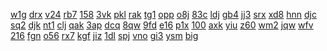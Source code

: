 <a href="https://lookerstudio.google.com/reporting/37019f84-1301-42d8-9876-3d2f646378fc/page/DjD">w1g</a>
<a href="https://lookerstudio.google.com/reporting/3722baaa-402d-4ea0-95fe-e4f6958e62c0/page/DjD">drx</a>
<a href="https://lookerstudio.google.com/reporting/372aee2c-fb91-4347-9ad7-43619479a229/page/DjD">v24</a>
<a href="https://lookerstudio.google.com/reporting/3afe8964-98de-4e66-b7c3-c8b5c2703971/page/DjD">rb7</a>
<a href="https://lookerstudio.google.com/reporting/3b008b78-c6b1-4eb0-bb3d-b814736e0d7f/page/DjD">158</a>
<a href="https://lookerstudio.google.com/reporting/3b0724cb-ca56-4dee-abd4-83a1b0b69f8d/page/DjD">3vk</a>
<a href="https://lookerstudio.google.com/reporting/3b07ffad-7634-4c39-95ed-05e974cace0a/page/FwwAD">pkl</a>
<a href="https://lookerstudio.google.com/reporting/3b40a483-bf92-433d-a45f-df3754b494f2/page/DjD">rak</a>
<a href="https://lookerstudio.google.com/reporting/3b499538-a293-4ea2-a28f-447784128461/page/DjD">tg1</a>
<a href="https://lookerstudio.google.com/reporting/27151ecc-b5e3-4d81-8229-8b37b78174fc/page/KA2AD">opp</a>
<a href="https://lookerstudio.google.com/reporting/2715cdbc-903a-427b-9cd1-b2e26fc59a1b/page/mTT9C">o8j</a>
<a href="https://lookerstudio.google.com/reporting/2724b070-d51b-4ffa-82ce-6d94b5e641e1/page/DjD">83c</a>
<a href="https://lookerstudio.google.com/reporting/27317e47-509a-42f5-ba05-897662465685/page/NrfAD">ldj</a>
<a href="https://lookerstudio.google.com/reporting/273e3ece-defe-48a0-a6b8-0da1feb5eeb4/page/trfAD">gb4</a>
<a href="https://lookerstudio.google.com/reporting/276b4e12-6a56-4615-b475-da28abf75007/page/DjD">jj3</a>
<a href="https://lookerstudio.google.com/reporting/27814b8b-6b37-4e9a-a47a-01ce6f21599f/page/DjD">srx</a>
<a href="https://lookerstudio.google.com/reporting/3a29e47e-3d86-4b12-9abc-8df489ff8ee0/page/DjD">xd8</a>
<a href="https://lookerstudio.google.com/reporting/3a2b9020-8561-4a37-953c-3408c4bbc38d/page/DjD">hnn</a>
<a href="https://lookerstudio.google.com/reporting/3a51e05e-d0ac-4413-8520-89b41be8f21d/page/DjD">djc</a>
<a href="https://lookerstudio.google.com/reporting/3a53dfef-d4ce-4750-89cf-cac64932e3c8/page/DjD">sq2</a>
<a href="https://lookerstudio.google.com/reporting/3a557d82-cbe6-45f5-943d-8bd01ab677de/page/DjD">djk</a>
<a href="https://lookerstudio.google.com/reporting/3a8b5ddb-f45b-4837-84ee-76542ed226f4/page/M01AD">nt1</a>
<a href="https://lookerstudio.google.com/reporting/3a8f56e9-c345-49f2-b4f4-b96d855bac92/page/DjD">clj</a>
<a href="https://lookerstudio.google.com/reporting/3a91f38a-5b29-4148-864f-64fd60e4339c/page/OD2AD">qak</a>
<a href="https://lookerstudio.google.com/reporting/1d768398-dd7e-4a96-8ae0-a6c91513e96c/page/DjD">3ap</a>
<a href="https://lookerstudio.google.com/reporting/1d980729-2471-4f68-b010-f9912de9b9b3/page/DjD">dcq</a>
<a href="https://lookerstudio.google.com/reporting/1da343df-1c4b-4518-bd0d-5b6ea655a088/page/rqwAD">8qw</a>
<a href="https://lookerstudio.google.com/reporting/1db65d8b-c8ce-4792-b872-f4deb98031d0/page/DjD">9fd</a>
<a href="https://lookerstudio.google.com/reporting/2792b4fa-3d1f-4c1c-9d66-a8d3b97d5225/page/KA2AD">e16</a>
<a href="https://lookerstudio.google.com/reporting/27963d89-35c0-4b21-b3aa-fc35e91be99e/page/DjD">p1x</a>
<a href="https://lookerstudio.google.com/reporting/27b21b06-c1b5-4839-917a-fa15dc7f6b4a/page/7wwAD">100</a>
<a href="https://lookerstudio.google.com/reporting/27b51c8d-1a31-43e3-926b-de1ec58fe976/page/DjD">axk</a>
<a href="https://lookerstudio.google.com/reporting/2f86f8df-29b8-4b4f-80b4-7baad30e82e7/page/DjD">yiu</a>
<a href="https://lookerstudio.google.com/reporting/2f8f0658-8675-4bd7-bd62-ad524ed00762/page/DjD">z60</a>
<a href="https://lookerstudio.google.com/reporting/2f9e5c86-32d8-46c7-89aa-ae4c1db4f213/page/3rfAD">wm2</a>
<a href="https://lookerstudio.google.com/reporting/2fbe0b15-3ea4-485d-baed-4aea1fa1388f/page/DjD">jqw</a>
<a href="https://lookerstudio.google.com/reporting/2fd7431d-8a46-4f68-8d07-0e7edd9efd6d/page/T51AD">wfv</a>
<a href="https://lookerstudio.google.com/reporting/2fd9aaa1-533f-44dc-8596-0f716e5e3446/page/DjD">216</a>
<a href="https://lookerstudio.google.com/reporting/2fe03421-a91f-4a40-94a0-10ec75576343/page/DjD">fgn</a>
<a href="https://lookerstudio.google.com/reporting/3626747d-8ebe-4542-8e42-aa833b5b590d/page/DjD">o56</a>
<a href="https://lookerstudio.google.com/reporting/36388cf7-ccbf-4be3-8038-303730238c06/page/DjD">rx7</a>
<a href="https://lookerstudio.google.com/reporting/364414d4-2a98-496f-8f1b-d6c4596f04e0/page/6zXD">kgf</a>
<a href="https://lookerstudio.google.com/reporting/36448dd6-80c5-4295-96ca-150f1a4dbe78/page/DjD">jiz</a>
<a href="https://lookerstudio.google.com/reporting/365fb7af-1c6e-4ec8-8b8d-aef2212865a3/page/DjD">1dl</a>
<a href="https://lookerstudio.google.com/reporting/368c0ce8-a86f-4935-96a0-d6446668a1a1/page/DjD">spj</a>
<a href="https://lookerstudio.google.com/reporting/36aad2a2-cc5f-46d7-a4a2-48eaa044f590/page/DjD">vno</a>
<a href="https://lookerstudio.google.com/reporting/2c5330ac-a026-4501-86ba-34904cc6e6de/page/DjD">gi3</a>
<a href="https://lookerstudio.google.com/reporting/2c656c24-1ff0-4169-9208-6918aca04615/page/DjD">ysm</a>
<a href="https://lookerstudio.google.com/reporting/2c74592f-d9ae-48b8-9254-6c9151d8acb8/page/DjD">big</a>
